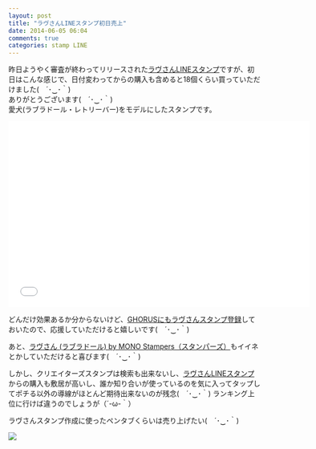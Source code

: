 ```yaml
---
layout: post
title: "ラヴさんLINEスタンプ初日売上"
date: 2014-06-05 06:04
comments: true
categories: stamp LINE
---
```


昨日ようやく審査が終わってリリースされた[ラヴさんLINEスタンプ](http://bit.ly/love-stamp)ですが、初日はこんな感じで、日付変わってからの購入も含めると18個くらい買っていただけました(　´･‿･｀)  
ありがとうございます(　´･‿･｀)  
愛犬(ラブラドール・レトリーバー)をモデルにしたスタンプです。


<iframe height=371 width=600 src="//docs.google.com/spreadsheets/d/1aUnZ1YRlG-ayHbG2g52AU1WXv083oQ6SuBHtVtoVDi4/gviz/chartiframe?oid=1450462305" seamless frameborder=0 scrolling=no></iframe>

どんだけ効果あるか分からないけど、[GHORUSにもラヴさんスタンプ登録](https://ghorus.com/projects/198)しておいたので、応援していただけると嬉しいです(　´･‿･｀)

あと、[ラヴさん (ラブラドール) by MONO Stampers（スタンパーズ）](http://www.stampers.me/stamp/1092)もイイネとかしていただけると喜びます(　´･‿･｀)

しかし、クリエイターズスタンプは検索も出来ないし、[ラヴさんLINEスタンプ](http://bit.ly/love-stamp)からの購入も敷居が高いし、誰か知り合いが使っているのを気に入ってタップしてポチる以外の導線がほとんど期待出来ないのが残念(　´･‿･｀)
ランキング上位に行けば違うのでしょうが（´-ω-｀）


ラヴさんスタンプ作成に使ったペンタブくらいは売り上げたい(　´･‿･｀)

<a href="http://www.amazon.co.jp/gp/product/B00EUVTVVY/ref=as_li_ss_il?ie=UTF8&camp=247&creative=7399&creativeASIN=B00EUVTVVY&linkCode=as2&tag=mono0926-22"><img border="0" src="http://ws-fe.amazon-adsystem.com/widgets/q?_encoding=UTF8&ASIN=B00EUVTVVY&Format=_SL250_&ID=AsinImage&MarketPlace=JP&ServiceVersion=20070822&WS=1&tag=mono0926-22" ></a><img src="http://ir-jp.amazon-adsystem.com/e/ir?t=mono0926-22&l=as2&o=9&a=B00EUVTVVY" width="1" height="1" border="0" alt="" style="border:none !important; margin:0px !important;" />
